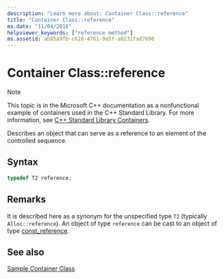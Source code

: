 ```yaml
---
description: "Learn more about: Container Class::reference"
title: "Container Class::reference"
ms.date: "11/04/2016"
helpviewer_keywords: ["reference method"]
ms.assetid: ab85a9fb-c628-4761-9a5f-a0231fad7690
---
```

# Container Class::reference

> [!NOTE]
> This topic is in the Microsoft C++ documentation as a nonfunctional example of containers used in the C++ Standard Library. For more information, see [C++ Standard Library Containers](../standard-library/stl-containers.md).

Describes an object that can serve as a reference to an element of the controlled sequence.

## Syntax

```cpp
typedef T2 reference;
```

## Remarks

It is described here as a synonym for the unspecified type `T2` (typically `Alloc::reference`). An object of type `reference` can be cast to an object of type [const_reference](../standard-library/container-class-const-reference.md).

## See also

[Sample Container Class](../standard-library/sample-container-class.md)
